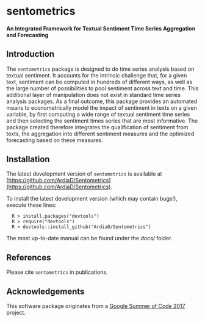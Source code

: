 
# sentometrics
#### An Integrated Framework for Textual Sentiment Time Series Aggregation and Forecasting

## Introduction

The `sentometrics` package is designed to do time series analysis based on textual sentiment. It accounts
for the intrinsic challenge that, for a given text, sentiment can be computed in hundreds of different ways, as well as
the large number of possibilities to pool sentiment across text and time. This additional layer of manipulation
does not exist in standard time series analysis packages. As a final outcome, this package provides an automated means
to econometrically model the impact of sentiment in texts on a given variable, by first computing a wide range of textual
sentiment time series and then selecting the sentiment times series that are most informative. The package created
therefore integrates the qualification of sentiment from texts, the aggregation into different sentiment measures
and the optimized forecasting based on these measures.

## Installation

The latest development version of `sentometrics` is available at [https://github.com/ArdiaD/Sentometrics](https://github.com/ArdiaD/Sentometrics).
  
To install the latest development version (which may contain bugs!), execute these lines:

      R > install.packages("devtools")
      R > require("devtools")
      R > devtools::install_github("ArdiaD/Sentometrics")

The most up-to-date manual can be found under the *docs/* folder.

## References

Please cite `sentometrics` in publications.

## Acknowledgements

This software package originates from a
[Google Summer of Code 2017](https://github.com/rstats-gsoc/gsoc2017/wiki/Sentometrics:-An-integrated-framework-for-text-based-multivariate-time-series-modeling-and-forecasting) project.

